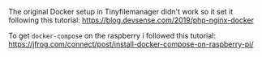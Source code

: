 The original Docker setup in Tinyfilemanager didn't work so it set it following this tutorial:
https://blog.devsense.com/2019/php-nginx-docker

To get `docker-compose` on the raspberry i followed this tutorial:
https://jfrog.com/connect/post/install-docker-compose-on-raspberry-pi/

